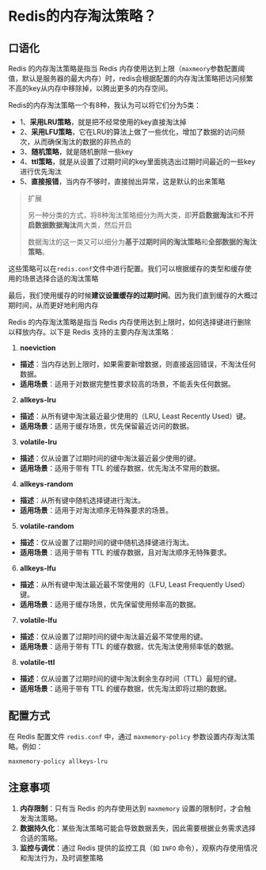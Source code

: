 # Redis的内存淘汰策略？

## **口语化**

Redis 的内存淘汰策略是指当 Redis 内存使用达到上限（`maxmeory`参数配置阈值，默认是服务器的最大内存）时，redis会根据配置的内存淘汰策略把访问频繁不高的key从内存中移除掉，以腾出更多的内存空间。

Redis的内存淘汰策略一个有8种，我认为可以将它们分为5类：

-   1、**采用LRU策略**，就是把不经常使用的key直接淘汰掉
-   2、**采用LFU策略**，它在LRU的算法上做了一些优化，增加了数据的访问频次，从而确保淘汰的数据的非热点的 
-   3、**随机策略**，就是随机删除一些key
-   4、**ttl策略**，就是从设置了过期时间的key里面挑选出过期时间最近的一些key进行优先淘汰
-   5、**直接报错**，当内存不够时，直接抛出异常，这是默认的出来策略

>   扩展
>
>   另一种分类的方式，将8种淘汰策略细分为两大类，即**开启数据淘汰**和**不开启数据数据淘汰**两大类，然后开启
>
>   数据淘汰的这一类又可以细分为**基于过期时间的淘汰策略**和**全部数据的淘汰策略**。

这些策略可以在`redis.conf`文件中进行配置。我们可以根据缓存的类型和缓存使用的场景选择合适的淘汰策略

最后，我们使用缓存的时候**建议设置缓存的过期时间**。因为我们直到缓存的大概过期时间，从而更好地利用内存



Redis 的内存淘汰策略是指当 Redis 内存使用达到上限时，如何选择键进行删除以释放内存。以下是 Redis 支持的主要内存淘汰策略：

1. **noeviction**

-   **描述**：当内存达到上限时，如果需要新增数据，则直接返回错误，不淘汰任何数据。
-   **适用场景**：适用于对数据完整性要求较高的场景，不能丢失任何数据。

2. **allkeys-lru**

-   **描述**：从所有键中淘汰最近最少使用的（LRU, Least Recently Used）键。
-   **适用场景**：适用于缓存场景，优先保留最近访问的数据。

3. **volatile-lru**

-   **描述**：仅从设置了过期时间的键中淘汰最近最少使用的键。
-   **适用场景**：适用于带有 TTL 的缓存数据，优先淘汰不常用的数据。

4. **allkeys-random**

-   **描述**：从所有键中随机选择键进行淘汰。
-   **适用场景**：适用于对淘汰顺序无特殊要求的场景。

5. **volatile-random**

-   **描述**：仅从设置了过期时间的键中随机选择键进行淘汰。
-   **适用场景**：适用于带有 TTL 的缓存数据，且对淘汰顺序无特殊要求。

6. **allkeys-lfu**

-   **描述**：从所有键中淘汰最近最不常使用的（LFU, Least Frequently Used）键。
-   **适用场景**：适用于缓存场景，优先保留使用频率高的数据。

7. **volatile-lfu**

-   **描述**：仅从设置了过期时间的键中淘汰最近最不常使用的键。
-   **适用场景**：适用于带有 TTL 的缓存数据，优先淘汰使用频率低的数据。

8. **volatile-ttl**

-   **描述**：仅从设置了过期时间的键中淘汰剩余生存时间（TTL）最短的键。
-   **适用场景**：适用于带有 TTL 的缓存数据，优先淘汰即将过期的数据。

## **配置方式**

在 Redis 配置文件 `redis.conf` 中，通过 `maxmemory-policy` 参数设置内存淘汰策略。例如：

```shell
maxmemory-policy allkeys-lru
```

## **注意事项**

1.  **内存限制**：只有当 Redis 的内存使用达到 `maxmemory` 设置的限制时，才会触发淘汰策略。
2.  **数据持久化**：某些淘汰策略可能会导致数据丢失，因此需要根据业务需求选择合适的策略。
3.  **监控与调优**：通过 Redis 提供的监控工具（如 `INFO` 命令），观察内存使用情况和淘汰行为，及时调整策略

